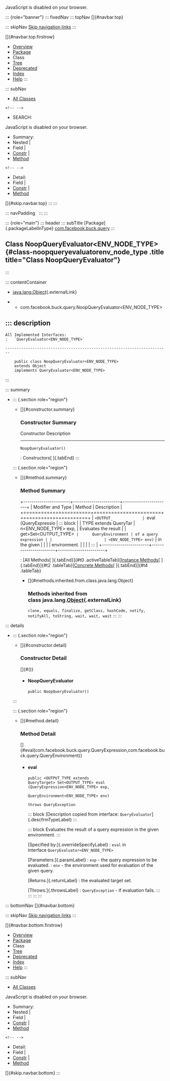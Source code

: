 <div>

JavaScript is disabled on your browser.

</div>

::: {role="banner"}
::: fixedNav
::: topNav
[]{#navbar.top}

::: skipNav
[Skip navigation links](#skip.navbar.top "Skip navigation links")
:::

[]{#navbar.top.firstrow}

-   [Overview](../../../../index.html)
-   [Package](package-summary.html)
-   Class
-   [Tree](package-tree.html)
-   [Deprecated](../../../../deprecated-list.html)
-   [Index](../../../../index-all.html)
-   [Help](../../../../help-doc.html)
:::

::: subNav
-   [All Classes](../../../../allclasses.html)

```{=html}
<!-- -->
```
-   SEARCH:

<div>

<div>

JavaScript is disabled on your browser.

</div>

</div>

<div>

-   Summary: 
-   Nested \| 
-   Field \| 
-   [Constr](#constructor.summary) \| 
-   [Method](#method.summary)

```{=html}
<!-- -->
```
-   Detail: 
-   Field \| 
-   [Constr](#constructor.detail) \| 
-   [Method](#method.detail)

</div>

[]{#skip.navbar.top}
:::
:::

::: navPadding
 
:::
:::

::: {role="main"}
::: header
::: subTitle
[Package]{.packageLabelInType} [com.facebook.buck.query](package-summary.html)
:::

## Class NoopQueryEvaluator\<ENV_NODE_TYPE\> {#class-noopqueryevaluatorenv_node_type .title title="Class NoopQueryEvaluator"}
:::

::: contentContainer
-   [java.lang.Object](http://docs.oracle.com/javase/7/docs/api/java/lang/Object.html?is-external=true "class or interface in java.lang"){.externalLink}

-   -   com.facebook.buck.query.NoopQueryEvaluator\<ENV_NODE_TYPE\>

::: description
-   

    All Implemented Interfaces:
    :   `QueryEvaluator<ENV_NODE_TYPE>`

    ------------------------------------------------------------------------

        public class NoopQueryEvaluator<ENV_NODE_TYPE>
        extends Object
        implements QueryEvaluator<ENV_NODE_TYPE>
:::

::: summary
-   ::: {.section role="region"}
    -   []{#constructor.summary}

        ### Constructor Summary

          Constructor              Description
          ------------------------ -------------
          `NoopQueryEvaluator()`    

          : Constructors[ ]{.tabEnd}
    :::

    ::: {.section role="region"}
    -   []{#method.summary}

        ### Method Summary

        +-----------------------+-----------------------+-----------------------+
        | Modifier and Type     | Method                | Description           |
        +=======================+=======================+=======================+
        | `<OUTPUT_             | `eval​(QueryExpressio  | ::: block             |
        | TYPE extends QueryTar | n<ENV_NODE_TYPE> exp, | Evaluates the result  |
        | get>Set<OUTPUT_TYPE>` |      QueryEnvironment | of a query expression |
        |                       | <ENV_NODE_TYPE> env)` | in the given          |
        |                       |                       | environment.          |
        |                       |                       | :::                   |
        +-----------------------+-----------------------+-----------------------+

        : [All Methods[ ]{.tabEnd}]{#t0 .activeTableTab}[[Instance
        Methods](javascript:show(2);)[ ]{.tabEnd}]{#t2
        .tableTab}[[Concrete
        Methods](javascript:show(8);)[ ]{.tabEnd}]{#t4 .tableTab}

        -   []{#methods.inherited.from.class.java.lang.Object}

            ### Methods inherited from class java.lang.[Object](http://docs.oracle.com/javase/7/docs/api/java/lang/Object.html?is-external=true "class or interface in java.lang"){.externalLink}

            `clone, equals, finalize, getClass, hashCode, notify, notifyAll, toString, wait, wait, wait`
    :::
:::

::: details
-   ::: {.section role="region"}
    -   []{#constructor.detail}

        ### Constructor Detail

        []{#<init>()}

        -   #### NoopQueryEvaluator

                public NoopQueryEvaluator()
    :::

    ::: {.section role="region"}
    -   []{#method.detail}

        ### Method Detail

        []{#eval(com.facebook.buck.query.QueryExpression,com.facebook.buck.query.QueryEnvironment)}

        -   #### eval

            ``` methodSignature
            public <OUTPUT_TYPE extends QueryTarget> Set<OUTPUT_TYPE> eval​(QueryExpression<ENV_NODE_TYPE> exp,
                                                                           QueryEnvironment<ENV_NODE_TYPE> env)
                                                                    throws QueryException
            ```

            ::: block
            [Description copied from
            interface: `QueryEvaluator`]{.descfrmTypeLabel}
            :::

            ::: block
            Evaluates the result of a query expression in the given
            environment.
            :::

            [Specified by:]{.overrideSpecifyLabel}
            :   `eval` in interface `QueryEvaluator<ENV_NODE_TYPE>`

            [Parameters:]{.paramLabel}
            :   `exp` - the query expression to be evaluated.
            :   `env` - the environment used for evaluation of the given
                query.

            [Returns:]{.returnLabel}
            :   the evaluated target set.

            [Throws:]{.throwsLabel}
            :   `QueryException` - if evaluation fails.
    :::
:::
:::
:::

::: bottomNav
[]{#navbar.bottom}

::: skipNav
[Skip navigation links](#skip.navbar.bottom "Skip navigation links")
:::

[]{#navbar.bottom.firstrow}

-   [Overview](../../../../index.html)
-   [Package](package-summary.html)
-   Class
-   [Tree](package-tree.html)
-   [Deprecated](../../../../deprecated-list.html)
-   [Index](../../../../index-all.html)
-   [Help](../../../../help-doc.html)
:::

::: subNav
-   [All Classes](../../../../allclasses.html)

<div>

<div>

JavaScript is disabled on your browser.

</div>

</div>

<div>

-   Summary: 
-   Nested \| 
-   Field \| 
-   [Constr](#constructor.summary) \| 
-   [Method](#method.summary)

```{=html}
<!-- -->
```
-   Detail: 
-   Field \| 
-   [Constr](#constructor.detail) \| 
-   [Method](#method.detail)

</div>

[]{#skip.navbar.bottom}
:::
